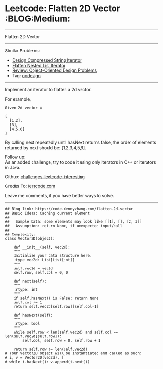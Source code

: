 
# Leetcode: Flatten 2D Vector     :BLOG:Medium:

---

Flatten 2D Vector  

---

Similar Problems:  

-   [Design Compressed String Iterator](https://code.dennyzhang.com/design-compressed-string-iterator)
-   [Flatten Nested List Iterator](https://code.dennyzhang.com/flatten-nested-list-iterator)
-   [Review: Object-Oriented Design Problems](https://code.dennyzhang.com/review-oodesign)
-   Tag: [oodesign](https://code.dennyzhang.com/tag/oodesign)

---

Implement an iterator to flatten a 2d vector.  

For example,  

    Given 2d vector =
    
    [
      [1,2],
      [3],
      [4,5,6]
    ]

By calling next repeatedly until hasNext returns false, the order of elements returned by next should be: [1,2,3,4,5,6].  

Follow up:  
As an added challenge, try to code it using only iterators in C++ or iterators in Java.  

Github: [challenges-leetcode-interesting](https://github.com/DennyZhang/challenges-leetcode-interesting/tree/master/problems/flatten-2d-vector)  

Credits To: [leetcode.com](https://leetcode.com/problems/flatten-2d-vector/description/)  

Leave me comments, if you have better ways to solve.  

---

    ## Blog link: https://code.dennyzhang.com/flatten-2d-vector
    ## Basic Ideas: Caching current element
    ##
    ##   Sample Data: some elements may look like [[1], [], [2, 3]]
    ##   Assumption: return None, if unexpected input/call
    ##
    ## Complexity:
    class Vector2D(object):
    
        def __init__(self, vec2d):
    	"""
    	Initialize your data structure here.
    	:type vec2d: List[List[int]]
    	"""
    	self.vec2d = vec2d
    	self.row, self.col = 0, 0
    
        def next(self):
    	"""
    	:rtype: int
    	"""
    	if self.hasNext() is False: return None
    	self.col += 1
    	return self.vec2d[self.row][self.col-1]
    
        def hasNext(self):
    	"""
    	:rtype: bool
    	"""
    	while self.row < len(self.vec2d) and self.col == len(self.vec2d[self.row]):
    	    self.col, self.row = 0, self.row + 1
    
    	return self.row != len(self.vec2d)
    # Your Vector2D object will be instantiated and called as such:
    # i, v = Vector2D(vec2d), []
    # while i.hasNext(): v.append(i.next())

